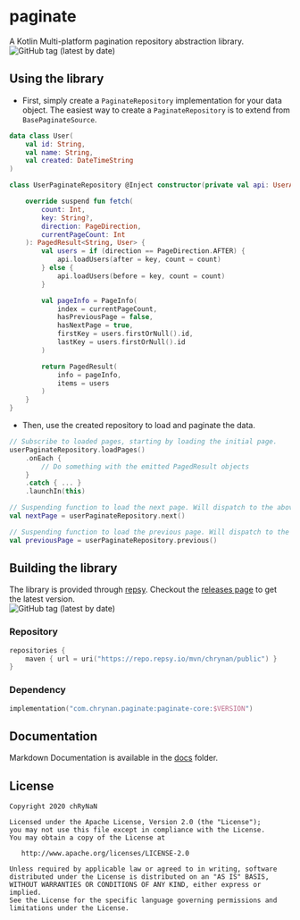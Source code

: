 # paginate

A Kotlin Multi-platform pagination repository abstraction library. <br/>
<img alt="GitHub tag (latest by date)" src="https://img.shields.io/github/v/tag/chRyNaN/paginate">

## Using the library

* First, simply create a `PaginateRepository` implementation for your data object. The easiest way to create
  a `PaginateRepository` is to extend from `BasePaginateSource`.

```kotlin
data class User(
    val id: String,
    val name: String,
    val created: DateTimeString
)

class UserPaginateRepository @Inject constructor(private val api: UserApi) : BasePaginateSource<String, User>() {

    override suspend fun fetch(
        count: Int,
        key: String?,
        direction: PageDirection,
        currentPageCount: Int
    ): PagedResult<String, User> {
        val users = if (direction == PageDirection.AFTER) {
            api.loadUsers(after = key, count = count)
        } else {
            api.loadUsers(before = key, count = count)
        }

        val pageInfo = PageInfo(
            index = currentPageCount,
            hasPreviousPage = false,
            hasNextPage = true,
            firstKey = users.firstOrNull().id,
            lastKey = users.firstOrNull().id
        )

        return PagedResult(
            info = pageInfo,
            items = users
        )
    }
}
```

* Then, use the created repository to load and paginate the data.

```kotlin
// Subscribe to loaded pages, starting by loading the initial page.
userPaginateRepository.loadPages()
    .onEach {
        // Do something with the emitted PagedResult objects
    }
    .catch { ... }
    .launchIn(this)

// Suspending function to load the next page. Will dispatch to the above Flow and return the PagedResult.
val nextPage = userPaginateRepository.next()

// Suspending function to load the previous page. Will dispatch to the above Flow and return the PagedResult.
val previousPage = userPaginateRepository.previous()
```

## Building the library

The library is provided through [repsy](https://repsy.io). Checkout
the [releases page](https://github.com/chRyNaN/paginate/releases) to get the latest version. <br/>
<img alt="GitHub tag (latest by date)" src="https://img.shields.io/github/v/tag/chRyNaN/paginate">

### Repository

```kotlin
repositories {
    maven { url = uri("https://repo.repsy.io/mvn/chrynan/public") }
}
```

### Dependency

```kotlin
implementation("com.chrynan.paginate:paginate-core:$VERSION")
```

## Documentation

Markdown Documentation is available in the [docs](/docs) folder.

## License

```
Copyright 2020 chRyNaN

Licensed under the Apache License, Version 2.0 (the "License");
you may not use this file except in compliance with the License.
You may obtain a copy of the License at

   http://www.apache.org/licenses/LICENSE-2.0

Unless required by applicable law or agreed to in writing, software
distributed under the License is distributed on an "AS IS" BASIS,
WITHOUT WARRANTIES OR CONDITIONS OF ANY KIND, either express or implied.
See the License for the specific language governing permissions and
limitations under the License.
```
